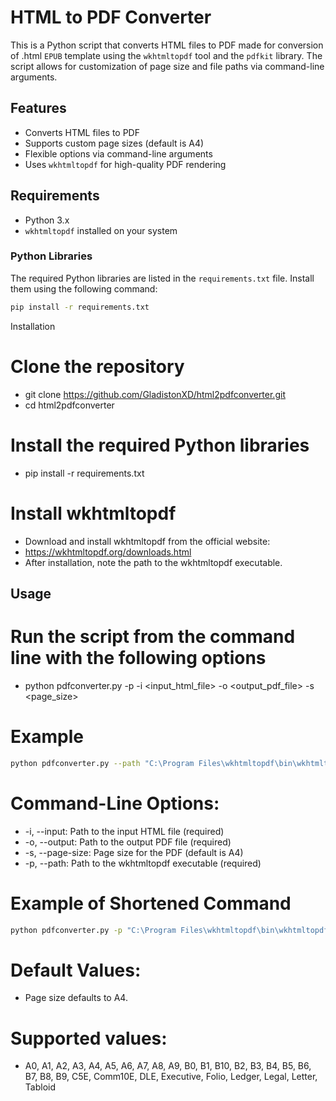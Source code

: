 # HTML to PDF Converter

This is a Python script that converts HTML files to PDF made for conversion of .html `EPUB` template using the `wkhtmltopdf` tool and the `pdfkit` library. The script allows for customization of page size and file paths via command-line arguments.

## Features

- Converts HTML files to PDF
- Supports custom page sizes (default is A4)
- Flexible options via command-line arguments
- Uses `wkhtmltopdf` for high-quality PDF rendering

## Requirements

- Python 3.x
- `wkhtmltopdf` installed on your system

### Python Libraries

The required Python libraries are listed in the `requirements.txt` file. Install them using the following command:

```bash
pip install -r requirements.txt
```
Installation
# Clone the repository
- git clone https://github.com/GladistonXD/html2pdfconverter.git
- cd html2pdfconverter

# Install the required Python libraries
- pip install -r requirements.txt

# Install wkhtmltopdf
-  Download and install wkhtmltopdf from the official website:
-  https://wkhtmltopdf.org/downloads.html
-  After installation, note the path to the wkhtmltopdf executable.

## Usage

# Run the script from the command line with the following options
- python pdfconverter.py -p <path-file> -i <input_html_file> -o <output_pdf_file> -s <page_size> 

# Example
```bash
python pdfconverter.py --path "C:\Program Files\wkhtmltopdf\bin\wkhtmltopdf.exe" --input perlogo.html --output perlogo.pdf --page-size A4
```
# Command-Line Options:
-  -i, --input: Path to the input HTML file (required)
-  -o, --output: Path to the output PDF file (required)
-  -s, --page-size: Page size for the PDF (default is A4)
-  -p, --path: Path to the wkhtmltopdf executable (required)

# Example of Shortened Command
```bash
python pdfconverter.py -p "C:\Program Files\wkhtmltopdf\bin\wkhtmltopdf.exe" -i perlogo.html -o perlogo.pdf -s A3
```
# Default Values:
-  Page size defaults to A4.
# Supported values:
- A0, A1, A2, A3, A4, A5, A6, A7, A8, A9, B0, B1, B10, B2, B3, B4, B5, B6, B7, B8, B9, C5E, Comm10E, DLE, Executive, Folio, Ledger, Legal, Letter, Tabloid
